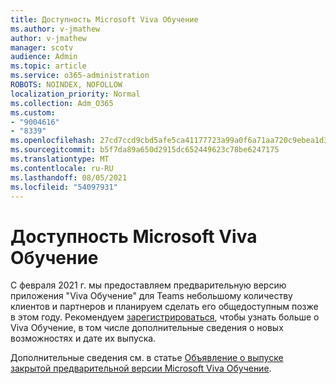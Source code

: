 ```yaml
---
title: Доступность Microsoft Viva Обучение
ms.author: v-jmathew
author: v-jmathew
manager: scotv
audience: Admin
ms.topic: article
ms.service: o365-administration
ROBOTS: NOINDEX, NOFOLLOW
localization_priority: Normal
ms.collection: Adm_O365
ms.custom:
- "9004616"
- "8339"
ms.openlocfilehash: 27cd7ccd9cbd5afe5ca41177723a99a0f6a71aa720c9ebea1d3889bcbb140d20
ms.sourcegitcommit: b5f7da89a650d2915dc652449623c78be6247175
ms.translationtype: MT
ms.contentlocale: ru-RU
ms.lasthandoff: 08/05/2021
ms.locfileid: "54097931"
---
```

# <a name="microsoft-viva-learning-availability"></a>Доступность Microsoft Viva Обучение

С февраля 2021 г. мы предоставляем предварительную версию приложения "Viva Обучение" для Teams небольшому количеству клиентов и партнеров и планируем сделать его общедоступным позже в этом году. Рекомендуем [зарегистрироваться](https://aka.ms/VivaLearningSignup), чтобы узнать больше о Viva Обучение, в том числе дополнительные сведения о новых возможностях и дате их выпуска.

Дополнительные сведения см. в статье [Объявление о выпуске закрытой предварительной версии Microsoft Viva Обучение](https://techcommunity.microsoft.com/t5/microsoft-viva-blog/announcing-microsoft-viva-learning-private-preview/ba-p/2107023).
